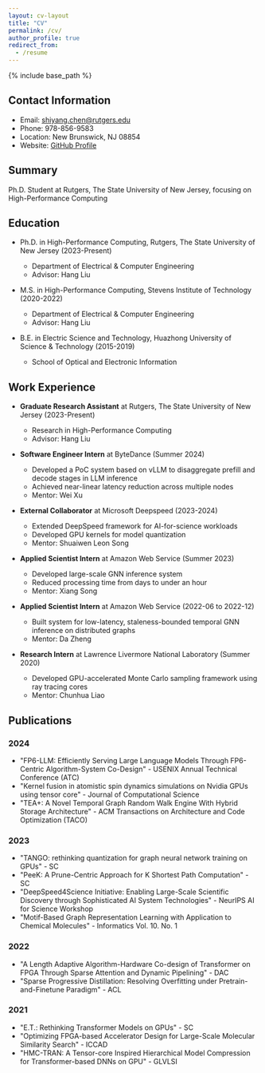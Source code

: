 ```yaml
---
layout: cv-layout
title: "CV"
permalink: /cv/
author_profile: true
redirect_from:
  - /resume
---
```


{% include base_path %}

## Contact Information
* Email: shiyang.chen@rutgers.edu
* Phone: 978-856-9583
* Location: New Brunswick, NJ 08854
* Website: [GitHub Profile](https://github.com/cctry)

## Summary
Ph.D. Student at Rutgers, The State University of New Jersey, focusing on High-Performance Computing

## Education
* Ph.D. in High-Performance Computing, Rutgers, The State University of New Jersey (2023-Present)
  * Department of Electrical & Computer Engineering
  * Advisor: Hang Liu

* M.S. in High-Performance Computing, Stevens Institute of Technology (2020-2022)
  * Department of Electrical & Computer Engineering
  * Advisor: Hang Liu

* B.E. in Electric Science and Technology, Huazhong University of Science & Technology (2015-2019)
  * School of Optical and Electronic Information

## Work Experience

* **Graduate Research Assistant** at Rutgers, The State University of New Jersey (2023-Present)
  * Research in High-Performance Computing
  * Advisor: Hang Liu

* **Software Engineer Intern** at ByteDance (Summer 2024)
  * Developed a PoC system based on vLLM to disaggregate prefill and decode stages in LLM inference
  * Achieved near-linear latency reduction across multiple nodes
  * Mentor: Wei Xu

* **External Collaborator** at Microsoft Deepspeed (2023-2024)
  * Extended DeepSpeed framework for AI-for-science workloads
  * Developed GPU kernels for model quantization
  * Mentor: Shuaiwen Leon Song

* **Applied Scientist Intern** at Amazon Web Service (Summer 2023)
  * Developed large-scale GNN inference system
  * Reduced processing time from days to under an hour
  * Mentor: Xiang Song

* **Applied Scientist Intern** at Amazon Web Service (2022-06 to 2022-12)
  * Built system for low-latency, staleness-bounded temporal GNN inference on distributed graphs
  * Mentor: Da Zheng

* **Research Intern** at Lawrence Livermore National Laboratory (Summer 2020)
  * Developed GPU-accelerated Monte Carlo sampling framework using ray tracing cores
  * Mentor: Chunhua Liao

## Publications

### 2024
* "FP6-LLM: Efficiently Serving Large Language Models Through FP6-Centric Algorithm-System Co-Design" - USENIX Annual Technical Conference (ATC)
* "Kernel fusion in atomistic spin dynamics simulations on Nvidia GPUs using tensor core" - Journal of Computational Science
* "TEA+: A Novel Temporal Graph Random Walk Engine With Hybrid Storage Architecture" - ACM Transactions on Architecture and Code Optimization (TACO)

### 2023
* "TANGO: rethinking quantization for graph neural network training on GPUs" - SC
* "PeeK: A Prune-Centric Approach for K Shortest Path Computation" - SC
* "DeepSpeed4Science Initiative: Enabling Large-Scale Scientific Discovery through Sophisticated AI System Technologies" - NeurIPS AI for Science Workshop
* "Motif-Based Graph Representation Learning with Application to Chemical Molecules" - Informatics Vol. 10. No. 1

### 2022
* "A Length Adaptive Algorithm-Hardware Co-design of Transformer on FPGA Through Sparse Attention and Dynamic Pipelining" - DAC
* "Sparse Progressive Distillation: Resolving Overfitting under Pretrain-and-Finetune Paradigm" - ACL

### 2021
* "E.T.: Rethinking Transformer Models on GPUs" - SC
* "Optimizing FPGA-based Accelerator Design for Large-Scale Molecular Similarity Search" - ICCAD
* "HMC-TRAN: A Tensor-core Inspired Hierarchical Model Compression for Transformer-based DNNs on GPU" - GLVLSI
